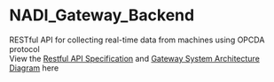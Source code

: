 # NADI_Gateway_Backend
 RESTful API for collecting real-time data from machines using OPCDA protocol  
View the [Restful API Specification](https://github.com/HsuShihYu/NADI-InternProject-GatewayBackend/blob/main/Gateway%20API%20%E8%A6%8F%E6%A0%BC%E6%9B%B8%20Sam%20v1.docx) and [Gateway System Architecture Diagram](https://github.com/HsuShihYu/NADI-InternProject-GatewayBackend/blob/main/Gateway%20System%20Architecture%20Diagram.jpg) here


